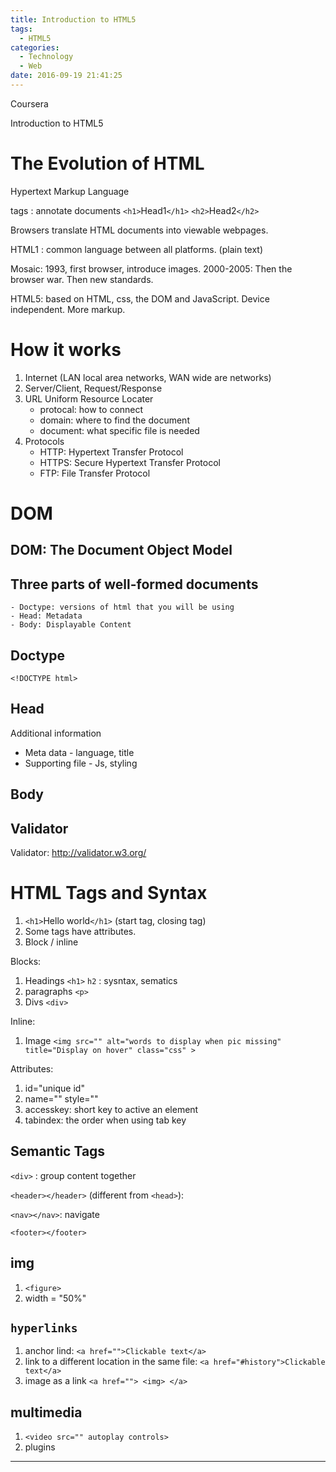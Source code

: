 ```yaml
---
title: Introduction to HTML5
tags:
  - HTML5
categories:
  - Technology
  - Web
date: 2016-09-19 21:41:25
---
```

Coursera

Introduction to HTML5
<!-- more -->

# The Evolution of HTML
Hypertext Markup Language

tags : annotate documents
`<h1>`Head1`</h1>`
`<h2>`Head2`</h2>`

Browsers translate HTML documents into viewable webpages.

HTML1 : common language between all platforms.  (plain text)

Mosaic: 1993, first browser, introduce images.
2000-2005: Then the browser war. Then new standards.

HTML5: based on HTML, css, the DOM and JavaScript. Device independent. More markup. 

# How it works
1. Internet (LAN local area networks, WAN wide are networks)
2. Server/Client, Request/Response
3. URL Uniform Resource Locater
    - protocal: how to connect 
    - domain: where to find the document
    - document: what specific file is needed
4. Protocols
    - HTTP: Hypertext Transfer Protocol
    - HTTPS: Secure Hypertext Transfer Protocol
    - FTP: File Transfer Protocol

# DOM
## DOM: The Document Object Model

## Three parts of well-formed documents
    - Doctype: versions of html that you will be using 
    - Head: Metadata
    - Body: Displayable Content

## Doctype
`<!DOCTYPE html>`

## Head
Additional information
- Meta data - language, title
- Supporting file - Js, styling

## Body

## Validator
Validator: http://validator.w3.org/

# HTML Tags and Syntax
1. `<h1>`Hello world`</h1>` (start tag, closing tag)
2. Some tags have attributes.
3. Block / inline


Blocks:
1. Headings `<h1>` `h2` : sysntax, sematics
2. paragraphs `<p>`
3. Divs `<div>`

Inline:
1. Image `<img src="" alt="words to display when pic missing" title="Display on hover" class="css" >`

Attributes:
1. id="unique id" 
2. name="" style=""
3. accesskey: short key to active an element
4. tabindex: the order when using tab key

## Semantic Tags
`<div>` : group content together

`<header></header>` (different from `<head>`):

`<nav></nav>`: navigate

`<footer></footer>` 

## img
1. `<figure>`
2. width = "50%"

## `hyperlinks`
1. anchor lind: `<a href="">Clickable text</a>`
2. link to a different location in the same file: `<a href="#history">Clickable text</a>`
3. image as a link `<a href=""> <img> </a>`

## multimedia
1. `<video src="" autoplay controls>`
2. plugins










***

